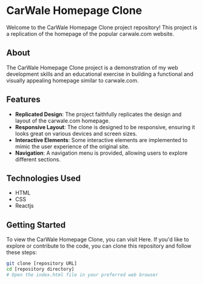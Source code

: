 # CarWale Homepage Clone

Welcome to the CarWale Homepage Clone project repository! This project is a replication of the homepage of the popular carwale.com website.

## About

The CarWale Homepage Clone project is a demonstration of my web development skills and an educational exercise in building a functional and visually appealing homepage similar to carwale.com.

## Features

- **Replicated Design**: The project faithfully replicates the design and layout of the carwale.com homepage.
- **Responsive Layout**: The clone is designed to be responsive, ensuring it looks great on various devices and screen sizes.
- **Interactive Elements**: Some interactive elements are implemented to mimic the user experience of the original site.
- **Navigation**: A navigation menu is provided, allowing users to explore different sections.

## Technologies Used

- HTML
- CSS
- Reactjs

## Getting Started

To view the CarWale Homepage Clone, you can visit <href scr="carwale-clone.vercel.app">Here</href>. If you'd like to explore or contribute to the code, you can clone this repository and follow these steps:

```bash
git clone [repository URL]
cd [repository directory]
# Open the index.html file in your preferred web browser
